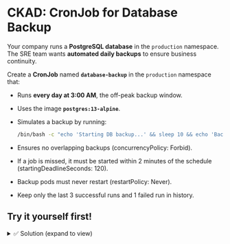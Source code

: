 # CKAD: CronJob for Database Backup

Your company runs a **PostgreSQL database** in the `production` namespace.  
The SRE team wants **automated daily backups** to ensure business continuity.  

Create a **CronJob** named **`database-backup`** in the `production` namespace that:  

- Runs **every day at 3:00 AM**, the off-peak backup window.  
- Uses the image **`postgres:13-alpine`**.  
- Simulates a backup by running:
  
  ```bash
  /bin/bash -c "echo 'Starting DB backup...' && sleep 10 && echo 'Backup complete at $(date)'"
  ```
  
- Ensures no overlapping backups (concurrencyPolicy: Forbid).
- If a job is missed, it must be started within 2 minutes of the schedule (startingDeadlineSeconds: 120).
- Backup pods must never restart (restartPolicy: Never).
- Keep only the last 3 successful runs and 1 failed run in history.


## Try it yourself first!

<details><summary>✅ Solution (expand to view)</summary>

```bash
kubectl create cronjob database-backup \
  --image=postgres:13-alpine \
  --schedule="0 3 * * *" \
  --namespace=production \
  -- /bin/bash -c "echo 'Starting DB backup...' && sleep 10 && echo 'Backup complete at $(date)'" --dry-run=client -oyaml > 1.yaml
```
👉 After creating it imperatively, you must edit 1.yaml file for the extra fields (since kubectl create cronjob doesn’t cover everything)

```yaml
apiVersion: batch/v1
kind: CronJob
metadata:
  name: database-backup
  namespace: production
spec:
  schedule: "0 3 * * *"
  concurrencyPolicy: Forbid
  startingDeadlineSeconds: 120
  successfulJobsHistoryLimit: 3
  failedJobsHistoryLimit: 1
  jobTemplate:
    spec:
      template:
        spec:
          restartPolicy: Never
          containers:
          - name: db-backup
            image: postgres:13-alpine
            command:
            - /bin/bash
            - -c
            - |
              echo 'Starting DB backup...' && sleep 10 && echo "Backup complete at $(date)"
```

</details>
